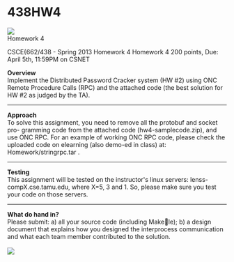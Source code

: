 438HW4
======
<img src="http://criticallegalthinking.com/wp-content/uploads/2011/07/2001_a_space_odyssey_baby.jpg">
<br>Homework 4

CSCE{662/438 - Spring 2013 Homework 4
Homework 4
200 points, Due: April 5th, 11:59PM on CSNET

<b>Overview</b><br>
Implement the Distributed Password Cracker system (HW #2) using ONC
Remote Procedure Calls (RPC) and the attached code (the best solution for
HW #2 as judged by the TA).

-----------------------------------------------------------------------------
<b>Approach</b><br>
To solve this assignment, you need to remove all the protobuf and socket pro-
gramming code from the attached code (hw4-samplecode.zip), and use ONC
RPC. For an example of working ONC RPC code, please check the uploaded
code on elearning (also demo-ed in class) at: Homework/stringrpc.tar .

-----------------------------------------------------------------------------
<b>Testing</b><br>
This assignment will be tested on the instructor's linux servers: lenss-
compX.cse.tamu.edu, where X=5, 3 and 1. So, please make sure you test
your code on those servers.

-----------------------------------------------------------------------------
<b>What do hand in?</b><br>
Please submit: a) all your source code (including Makele); b) a design
document that explains how you designed the interprocess communication
and what each team member contributed to the solution.
<br><br>
<img src="http://fc02.deviantart.net/fs70/f/2012/207/0/4/feels__gif__by_genicecream-d58qdsm.gif">
